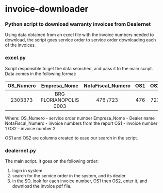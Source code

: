 # invoice-downloader
### Python script to download warranty invoices from Dealernet

Using data obtained from an excel file with the invoice numbers needed to download, the script goes service order to service order downloading each of the invoices.

### excel.py
Script responsible to get the data searched, and pass it to the main script.
Data comes in the following format:

| OS_Numero | Empresa_Nome | NotaFiscal_Numero  | OS1 | OS2 |
| :---:   | :-: | :-: | :-: | :-: |
| 2303373 | BRG FLORIANOPOLIS 0003 | 476   /723    | 476 | 723 | 


Where:
OS_Numero - service order number
Empresa_Nome - Dealer name
NotaFiscal_Numero - invoice numbers from the report
OS1 - invoice number 1
OS2 - invoice number 2

OS1 and OS2 are columns created to ease our search in the script.

### dealernet.py
The main script.
It goes on the following order:
1. login in system
2. search for the service order in the system, and its dealer
3. in the SO, look for each invoice number, OS1 then OS2, enter it, and download the invoice pdf file. 

